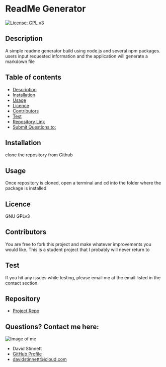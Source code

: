 # **ReadMe Generator**
[![License: GPL v3](https://img.shields.io/badge/License-GPLv3-blue.svg)](https://www.gnu.org/licenses/gpl-3.0)
## Description 
A simple readme generator build using node.js and several npm packages. users input requested information and the application will generate a markdown file
## Table of contents
- [Description](#Description)
- [Installation](#Installation)
- [Usage](#Usage)
- [Licence](#Licence)
- [Contributors](#Contributors)
- [Test](#Test)
- [Repository Link](#Repository)
- [Submit Questions to:](#GitHub) 
## Installation
clone the repository from Github
## Usage
Once repository is cloned, open a terminal and cd into the folder where the package is installed
## Licence
GNU GPLv3
## Contributors
You are free to fork this project and make whatever improvements you would like. This is a student project that I probably will never return to
## Test
If you hit any issues while testing, please email me at the email listed in the contact section.
## Repository
- [Project Repo](https://github.com/serjykalstryke/ReadMe-Generator)
## Questions? Contact me here:
![Image of me](https://avatars2.githubusercontent.com/u/68971513?v=4)
- David Stinnett
- [GitHub Profile](https://github.com/serjykalstryke)
- <davidstinnett@icloud.com>